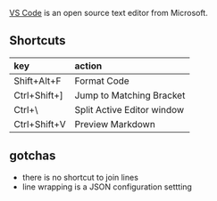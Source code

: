 [VS Code](https://code.visualstudio.com/) is an open source text editor from Microsoft.

## Shortcuts

| key  | action                                   |
|:-------------| :--------------------------------|
| Shift+Alt+F  | Format Code                      |
| Ctrl+Shift+] | Jump to Matching Bracket         |
| Ctrl+\       | Split Active Editor window       |
| Ctrl+Shift+V | Preview Markdown                 |

## gotchas

* there is no shortcut to join lines
* line wrapping is a JSON configuration settting
